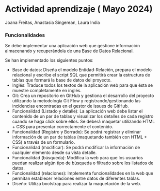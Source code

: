  # Actividad aprendizaje  ( Mayo 2024)
 
 Joana Freitas, Anastasia Singerean, Laura India 

### Funcionalidades 

Se debe implementar una aplicación web que gestione información almacenando y recuperándola de una Base de Datos Relacional.

Se han implementado los siguientes puntos: 
- Base de datos: Diseña el modelo Entidad-Relación, prepara el modelo relacional y escribe el script SQL que permitirá crear la estructura de tablas que formará la base de datos del proyecto.
- Inglés: Traduce todos los textos de la aplicación web para que ésta se muestre completamente en inglés.
- Git: Crea un repositorio en GitHub y gestiona el desarrollo del proyecto utilizando la metodología Git Flow y registrando/gestionando las incidencias encontradas en el gestor de issues de GitHub.
- Funcionalidad (Listado y detalle): La aplicación web debe listar el contenido de un par de tablas y visualizar los detalles de cada registro cuando se haga click sobre ellos. Se deberá maquetar utilizando HTML + CSS para presentar correctamente el contenido.
- Funcionalidad (Registro y Borrado): Se podrá registrar y eliminar información de un par de tablas (maquetando también con HTML + CSS) a través de un formulario.
- Funcionalidad (modificar): Se podrá modificar la información de cualquier elemento desde su vista detalle.
- Funcionalidad (búsqueda): Modifica la web para que los usuarios puedan realizar algún tipo de búsqueda o filtrado sobre los listados de datos.
- Funcionalidad (relaciones): Implementa funcionalidades en la web que permitan establecer relaciones entre datos de diferentes tablas.
- Diseño: Utiliza bootstrap para realizar la maquetación de la web.



 

